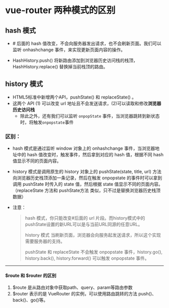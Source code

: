 # vue-router 两种模式的区别

## hash 模式

- \# 后面的 hash 值改变，不会向服务器发出请求，也不会刷新页面。我们可以监听 onhashchange 事件，来实现更新页面内容的操作。

- HashHistory.push() 将新路由添加到浏览器历史访问栈的栈顶，HashHistory.replace() 替换掉当前栈顶的路由。

## history 模式

- HTML5标准中新增两个API，pushState() 和 replaceState() 。
- 这两个 API (1) 可以改变 url 地址且不会发送请求，(2)可以读取和修改**浏览器历史访问栈**
  + 除此之外，还有我们可以监听 `onpopState` 事件，当浏览器跳转到新状态时，将触发`onpopstate`事件

### 区别：

+ hash 模式是通过监听 window 对象上的 onhashchange 事件，当浏览器地址中的 hash 值改变时，触发事件，然后拿到对应的 hash 值，根据不同 hash 值显示不同的页面内容。

+ history 模式是调用原生的 history 对象上的 pushState(state, title, url) 方法向浏览器历史栈顶添加一条记录，然后在触发 onpopstate 的事件时可以拿到调用 pushState 时传入的 state 值，然后根据 state 值显示不同的页面内容。（replaceState 方法和 pushState方法 类似，只不过是替换浏览器历史栈顶数据）

+ 注意：

  > hash 模式，你只能改变\#后面的 url 片段。而history模式中的pushState设置的新URL可以是与当前URL同源的任意URL。
  >
  > history 模式 当刷新页面，浏览器会向服务起发送请求，所以这个实现需要服务器的支持。
  >
  > pushState 和 replaceState 不会触发 onpopstate 事件，history.go(), history.back(), history.forward() 可以触发 onpopstate 事件。

***

#### $route 和 $router 的区别

1. $route 是从路由对象中获取path、query、param等路由参数
2. $router 表示的是 VueRouter 的实例，可以使用路由跳转的方法 push()、back()、go()等。